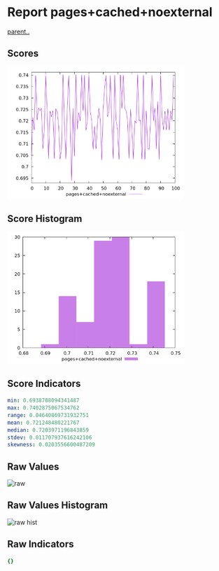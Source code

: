 # Report pages+cached+noexternal

[parent..](./..)  


## Scores

![score](./score.png)  

## Score Histogram

![hist](./hist.png)  

## Score Indicators

```yaml
min: 0.6938788094341487
max: 0.7402875067534762
range: 0.04640869731932751
mean: 0.721248480221767
median: 0.7203971196843859
stdev: 0.011707937616242106
skewness: 0.0203556600487209

```

## Raw Values

![raw](./raw.png)  

## Raw Values Histogram

![raw hist](./raw_hist.png)  

## Raw Indicators

```yaml
{}

```

<style>
  img {
    max-width: 80%;
  }
</style>
      
